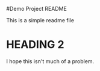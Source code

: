 #Demo Project README

This is a simple readme file

# HEADING 2

I hope this isn't much of a problem.